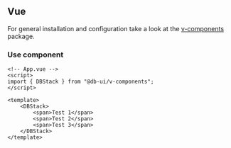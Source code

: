 ## Vue

For general installation and configuration take a look at the [v-components](https://www.npmjs.com/package/@db-ui/v-components) package.

### Use component

```vue App.vue
<!-- App.vue -->
<script>
import { DBStack } from "@db-ui/v-components";
</script>

<template>
	<DBStack>
		<span>Test 1</span>
		<span>Test 2</span>
		<span>Test 3</span>
	</DBStack>
</template>
```
